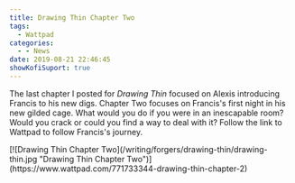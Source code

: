 ```yaml
---
title: Drawing Thin Chapter Two
tags: 
  - Wattpad
categories:
  - - News
date: 2019-08-21 22:46:45
showKofiSuport: true
---
```


The last chapter I posted for *Drawing Thin* focused on Alexis introducing Francis to his new digs.  Chapter Two focuses on Francis's first night in his new gilded cage.  What would you do if you were in an inescapable room?  Would you crack or could you find a way to deal with it?  Follow the link to Wattpad to follow Francis's journey.<!-- more -->
<div class="center">[![Drawing Thin Chapter Two](/writing/forgers/drawing-thin/drawing-thin.jpg "Drawing Thin Chapter Two")](https://www.wattpad.com/771733344-drawing-thin-chapter-2)</div>